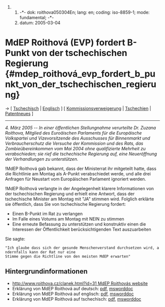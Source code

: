 1.  1.  -\*- dok: roithova050304En; lang: en; coding: iso-8859-1; mode:
        fundamental; -\*-
    2.  datum: 2005-03-04

# MdEP Roithová (EVP) fordert B-Punkt von der tschechischen Regierung {#mdep_roithová_evp_fordert_b_punkt_von_der_tschechischen_regierung}

-\> \[ [ Tschechisch](Roithova050304Cs "wikilink") \| [
Englisch](Roithova050304En "wikilink") \] \[ [
Kommissionsverweigerung](Com050228De "wikilink") \| [
Tschechien](SwpatczEn "wikilink") \| [
Patentneues](SwpatcninoDe "wikilink") \]

------------------------------------------------------------------------

*4. März 2005 \-- In einer öffentlichen Stellungnahme verurteilte Dr.
Zuzana Roithova, Mitglied des Euroäischen Parlaments für die Europäische
Volkspartei und Vizevorsitzende des Ausschusses für Binnenmarkt und
Verbraucherschutz die Versuche der Kommission und des Rats, das
Zombieübereinkommen vom Mai 2004 ohne qualifizierte Mehrheit zu
verabschieden; sie rief die tschechische Regierung auf, eine
Neueröffnung der Verhandlungen zu unterstützen.*

!MdEP Roithová gab bekannt, dass der Ministerrat ihr mitgeteilt hatte,
dass die Richtlinie am Montag als A-Punkt verabschiedet werde, und alle
drei Anfragen für Neustart vom Europäischen Parlament ignoriert werden.

!MdEP Roithová verlangte in der Angelegenheit klarere Informationen von
der tschechischen Regierung und erhielt eine Antwort, dass der
tschechische Minister am Montag mit \"JA\" stimmen wird. Folglich
erklärte sie öffentlich, dass Sie von tschechische Regierung fordert:

-   Einen B-Punkt im Rat zu verlangen
-   Im Falle eines Votums am Montag mit NEIN zu stimmen
-   Eine erneute Befassung zu unterstützen und konstruktiv einen die
    Interessen der Öffentlichkeit berücksichtigenden Text auszuarbeiten

Sie sagte:

`"Ich glaube dass sich der gesunde Menschenverstand durchsetzen wird, andernfalls kann der Rat nur eine `\
`Stimme gegen die Richtline von den meisten MdEP erwarten"`

## Hintergrundinformationen

-   [ <http://www.roithova.cz/clanek.html?id=31> MdEP Roithovás
    website](//www.roithova.cz "wikilink")
-   Erklärung von MdEP Roithová auf deutsch:
    [pdf](http://www.ffii.org/~blasum/swpat/var/Roithova050304De.pdf "wikilink"),
    [msworddoc](http://www.ffii.org/~blasum/swpat/var/Roithova050304De.doc "wikilink")
-   Erklärung von MdEP Roithová auf englisch:
    [pdf](http://www.ffii.org/~blasum/swpat/var/Roithova050304En.pdf "wikilink"),
    [msworddoc](http://www.ffii.org/~blasum/swpat/var/Roithova050304En.doc "wikilink")
-   Erklärung von MdEP Roithová auf tschechisch:
    [pdf](http://www.ffii.org/~blasum/swpat/var/Roithova050304Cs.pdf "wikilink"),
    [msworddoc](http://www.ffii.org/~blasum/swpat/var/Roithova050304Cs.doc "wikilink")

